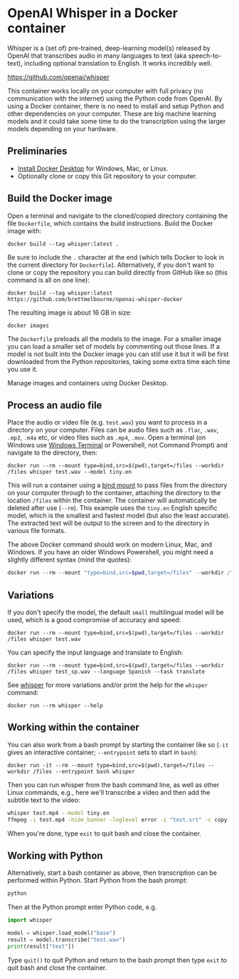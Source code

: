 # OpenAI Whisper in a Docker container

Whisper is a (set of) pre-trained, deep-learning model(s) released by OpenAI that transcribes audio in many languages to text (aka speech-to-text), including optional translation to English. It works incredibly well.

https://github.com/openai/whisper

This container works locally on your computer with full privacy (no communication with the internet) using the Python code from OpenAI. By using a Docker container, there is no need to install and setup Python and other dependencies on your computer. These are big machine learning models and it could take some time to do the transcription using the larger models depending on your hardware.



## Preliminaries

* [Install Docker Desktop](https://docs.docker.com/get-docker/) for Windows, Mac, or Linux.
* Optionally clone or copy this Git repository to your computer.



## Build the Docker image

Open a terminal and navigate to the cloned/copied directory containing the file `Dockerfile`, which contains the build instructions. Build the Docker image with:

```shell
docker build --tag whisper:latest .
```

Be sure to include the `.` character at the end (which tells Docker to look in the current directory for `Dockerfile`). Alternatively, if you don't want to clone or copy the repository you can build directly from GitHub like so (this command is all on one line):

```shell
docker build --tag whisper:latest https://github.com/brettmelbourne/openai-whisper-docker
```
The resulting image is about 16 GB in size:

```shell
docker images
```

The `Dockerfile` preloads all the models to the image. For a smaller image you can load a smaller set of models by commenting out those lines. If a model is not built into the Docker image you can still use it but it will be first downloaded from the Python repositories, taking some extra time each time you use it.

Manage images and containers using Docker Desktop.



## Process an audio file

Place the audio or video file (e.g. `test.wav`) you want to process in a directory on your computer. Files can be audio files such as `.flac`, `.wav`, `.mp3`, `.m4a` etc, or video files such as `.mp4`, `.mov`. Open a terminal (on Windows use [Windows Terminal](https://learn.microsoft.com/en-us/windows/terminal/install) or Powershell, not Command Prompt) and navigate to the directory, then:

```shell
docker run --rm --mount type=bind,src=$(pwd),target=/files --workdir /files whisper test.wav --model tiny.en
```

This will run a container using a [bind mount](https://docs.docker.com/get-started/06_bind_mounts/) to pass files from the directory on your computer through to the container, attaching the directory to the location `/files` within the container. The container will automatically be deleted after use (`--rm`). This example uses the `tiny.en` English specific model, which is the smallest and fastest model (but also the least accurate). The extracted text will be output to the screen and to the directory in various file formats.

The above Docker command should work on modern Linux, Mac, and Windows. If you have an older Windows Powershell, you might need a slightly different syntax (mind the quotes):

```powershell
docker run --rm --mount "type=bind,src=$pwd,target=/files" --workdir /files whisper test.wav --model tiny.en
```



## Variations

If you don't specify the model, the default `small` multilingual model will be used, which is a good compromise of accuracy and speed:

```shell
docker run --rm --mount type=bind,src=$(pwd),target=/files --workdir /files whisper test.wav
```

You can specify the input language and translate to English:

```shell
docker run --rm --mount type=bind,src=$(pwd),target=/files --workdir /files whisper test_sp.wav --language Spanish --task translate
```

See [whisper](https://github.com/openai/whisper) for more variations and/or print the help for the `whisper` command:

```shell
docker run --rm whisper --help
```



## Working within the container

You can also work from a bash prompt by starting the container like so (`-it` gives an interactive container;  `--entrypoint` sets to start in `bash`):

```shell
docker run -it --rm --mount type=bind,src=$(pwd),target=/files --workdir /files --entrypoint bash whisper
```

Then you can run whisper from the bash command line, as well as other Linux commands, e.g., here we'll transcribe a video and then add the subtitle text to the video:

```bash
whisper test.mp4 --model tiny.en
ffmpeg -i test.mp4 -hide_banner -loglevel error -i "test.srt" -c copy -c:s mov_text -y test_subtitled.mp4
```

When you're done, type `exit` to quit bash and close the container.



## Working with Python

Alternatively, start a bash container as above, then transcription can be performed within Python. Start Python from the bash prompt:

```bash
python
```

Then at the Python prompt enter Python code, e.g.

```python
import whisper

model = whisper.load_model("base")
result = model.transcribe("test.wav")
print(result["text"])
```

Type `quit()` to quit Python and return to the bash prompt then type `exit` to quit bash and close the container.
